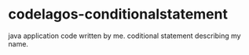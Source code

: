 # codelagos-conditionalstatement
java application code written by me. coditional statement describing my name.
